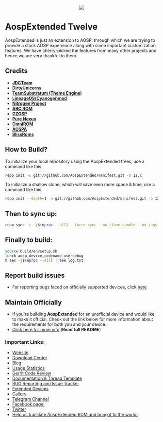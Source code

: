 <p align="center">
<img src="https://raw.githubusercontent.com/AospExtended/Documentation_and_thread-template/10.x/Banner.png" > 
</p>

AospExtended Twelve
===========
AospExtended is just an extension to AOSP, through which we 
are trying to provide a stock AOSP experience along with some important 
customization features. We have cherry-picked the features from many 
other projects and hence we are very thankful to them.

Credits
-------
* [**JDCTeam**](https://github.com/AOSP-JF-MM)
* [**DirtyUnicorns**](https://github.com/DirtyUnicorns)
* [**TeamSubstratum (Theme Engine)**](https://github.com/Substratum)
* [**LineageOS/Cyanogenmod**](https://github.com/LineageOS)
* [**Nitrogen Project**](https://github.com/nitrogen-project)
* [**ABC ROM**](https://github.com/ezio84)
* [**GZOSP**](https://github.com/GZOSP)
* [**Pure Nexus**](https://github.com/PureNexusProject)
* [**OmniROM**](https://github.com/omnirom/)
* [**AOSPA**](https://github.com/aospa/)
* [**BlissRoms**](https://github.com/BlissRoms)

How to Build?
-------------

To initialize your local repository using the AospExtended trees, use a 
command like this:

```bash
repo init -u git://github.com/AospExtended/manifest.git -b 12.x
```
To initialize a shallow clone, which will save even more space & time, use a command like this:

```bash
repo init --depth=1 -u git://github.com/AospExtended/manifest.git -b 12.x
```

Then to sync up:
----------------

```bash
repo sync -c -j$(nproc --all) --force-sync --no-clone-bundle --no-tags
```
Finally to build:
-----------------

```bash
source build/envsetup.sh
lunch aosp_device_codename-userdebug
m aex -j$(nproc --all) | tee log.txt
```
## Report build issues
- For reporting bugs faced on officially supported devices, click [here](https://github.com/AospExtended/issue_tracker#issue-tracker-for-aospextended)

## Maintain Officially
- If you're building **AospExtended** for an unofficial device and would like to make it official, Check out the link below for more information about the requirements for both you and your device.
- [Click here for more info](https://github.com/AospExtended/Documentation_and_thread-template) (**Read full README**)

### Important Links:

- [Website](http://www.aospextended.com/)
- [Download Center](https://downloads.aospextended.com/)
- [Blog](https://blog.aospextended.com/)
- [Usage Statistics](https://stats.aospextended.com)
- [Gerrit Code Review](http://gerrit.aospextended.com/)
- [Documentation & Thread Template](https://github.com/AospExtended/Documentation_and_thread-template)
- [BUG Reporting and Issue Tracker](https://github.com/AospExtended/issue_tracker#issue-tracker-for-aospextended)
- [Extended Devices](https://github.com/AospExtended-devices/) 
- [Gallery](https://aospextended.com/gallery)
- [Telegram Channel](https://telegram.me/aospextended/)
- [Facebook page!](https://www.facebook.com/aospextended/)
- [Twitter](https://twitter.com/AospExtendedRom)
- [Help us translate AospExtended ROM and bring it to the world!](http://translate.aospextended.com/)
